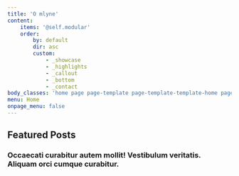```yaml
---
title: 'O mlyne'
content:
    items: '@self.modular'
    order:
        by: default
        dir: asc
        custom:
            - _showcase
            - _highlights
            - _callout
            - _bottom
            - _contact
body_classes: 'home page page-template page-template-template-home page-template-template-home-php group-blog'
menu: Home
onpage_menu: false
---
```


## Featured Posts
### Occaecati curabitur autem mollit! Vestibulum veritatis. Aliquam orci cumque curabitur.
